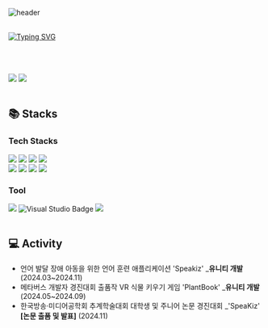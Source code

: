 ![header](https://capsule-render.vercel.app/api?type=Wave&color=A3AFD6&height=130)
<br><br>

  
[![Typing SVG](https://readme-typing-svg.herokuapp.com?font=Sriracha&color=9D9ED2&size=43&center=false&vCenter=false&width=600&height=110&lines=%E3%80%80Yejin's+Github%2C+Welcome🙌%E3%80%80)](https://git.io/typing-svg)

<div align="left">
<br><br><br>

<img src="https://github-readme-stats.vercel.app/api?username=yeeJin227&show_icons=true&theme=default"/>
<img src="https://github-readme-stats.vercel.app/api/top-langs/?username=yeeJin227&layout=compact&theme=default"/>
<br>
<br>


## 📚 Stacks
### Tech Stacks
  <img src="https://img.shields.io/badge/Java-ED8B00?style=for-the-badge&logo=openjdk&logoColor=white"/>
  <img src="https://img.shields.io/badge/Spring-6DB33F?style=for-the-badge&logo=spring&logoColor=white"/>
  <img src="https://img.shields.io/badge/SpringBoot-6DB33F?style=for-the-badge&logo=SpringBoot&logoColor=white"/> 
  <img src="https://img.shields.io/badge/MySQL-4479A1?style=for-the-badge&logo=MySQL&logoColor=FFFFFF"/>
  <br>
  <img src="https://img.shields.io/badge/Python-3776AB?style=flat-square&logo=python&logoColor=FFFFFF"/>
  <img src="https://img.shields.io/badge/Django-092E20?style=flat-square&logo=django&logoColor=white">
  <img src="https://img.shields.io/badge/Unity-%23000000.svg?style=flat-square&logo=unity&logoColor=white">
  <img src="https://img.shields.io/badge/C%23-239120?style=flat-square&logo=c-sharp&logoColor=white">
  <br>
  
### Tool
<img src="https://img.shields.io/badge/IntelliJ_IDEA-000000.svg?style=for-the-badge&logo=intellij-idea&logoColor=white"/>
<img src="https://img.shields.io/badge/Visual%20Studio-5C2D91.svg?style=for-the-badge&logo=visual-studio&logoColor=white" alt="Visual Studio Badge">
<img src="https://img.shields.io/badge/Visual_Studio_Code-0078D4?style=for-the-badge&logo=visual%20studio%20code&logoColor=white"/>
<br>
<br>

## 💻 Activity

- 언어 발달 장애 아동을 위한 언어 훈련 애플리케이션 'Speakiz' _**유니티 개발** (2024.03~2024.11)
- 메타버스 개발자 경진대회 출품작 VR 식물 키우기 게임 'PlantBook' _**유니티 개발** (2024.05~2024.09)
- 한국방송·미디어공학회 추계학술대회 대학생 및 주니어 논문 경진대회 _'SpeaKiz' **[논문 출품 및 발표]** (2024.11)

<br>
<br>


